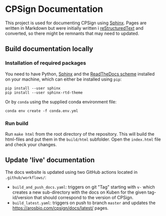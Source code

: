 # CPSign Documentation

This project is used for documenting CPSign using [Sphinx](http://www.sphinx-doc.org/en/stable/). Pages are written in Markdown but were initially written i [reStructuredText](http://docutils.sourceforge.net/rst.html) and converted, so there might be remnants that may need to updated.


## Build documentation locally

### Installation of required packages

You need to have Python, [Sphinx](http://www.sphinx-doc.org/en/stable/) and the [ReadTheDocs scheme](https://github.com/snide/sphinx_rtd_theme) installed on your machine, which can either be installed using `pip`: 
```
pip install --user sphinx
pip install --user sphinx-rtd-theme
```
Or by `conda` using the supplied conda environment file:
```
conda env create -f conda.env.yml
```

### Run build

Run `make html` from the root directory of the repository. This will build the html-files and put them in the `build/html` subfolder. Open the `index.html` file and check your changes.

## Update 'live' documentation

The docs website is updated using two GitHub actions located in `.github/workflows/`:
- `build_and_push_docs.yaml`: triggers on git "Tag" starting with `v-` which creates a new sub-directory with the docs on Kuben for the given tag-id/version that should correspond to the version of CPSign.
- `build_latest.yaml`: triggers on push to branch `master` and updates the https://arosbio.com/cpsign/docs/latest/ pages.
